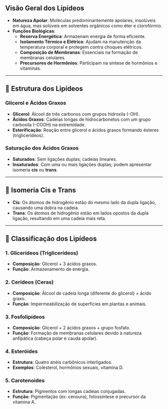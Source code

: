 ## Visão Geral dos Lipídeos

- **Natureza Apolar**: Moléculas predominantemente apolares, insolúveis em água, mas solúveis em solventes orgânicos como éter e clorofórmio.
- **Funções Biológicas**:
    - **Reserva Energética**: Armazenam energia de forma eficiente.
    - **Isolamento Térmico e Elétrico**: Ajudam na manutenção da temperatura corporal e protegem contra choques elétricos.
    - **Composição de Membranas**: Essenciais na formação de membranas celulares.
    - **Precursores de Hormônios**: Participam na síntese de hormônios e vitaminas.
        
---

## 🧬 Estrutura dos Lipídeos

### Glicerol e Ácidos Graxos
- **Glicerol**: Álcool de três carbonos com grupos hidroxila (-OH).
- **Ácidos Graxos**: Cadeias longas de hidrocarbonetos com um grupo carboxila (-COOH) na extremidade.
- **Esterificação**: Reação entre glicerol e ácidos graxos formando ésteres (triglicerídeos).

### Saturação dos Ácidos Graxos

- **Saturados**: Sem ligações duplas; cadeias lineares.
- **Insaturados**: Com uma ou mais ligações duplas; podem apresentar isomeria **cis** ou **trans**.

---

## 🔄 Isomeria Cis e Trans

- **Cis**: Os átomos de hidrogênio estão do mesmo lado da dupla ligação, causando uma dobra na cadeia.
- **Trans**: Os átomos de hidrogênio estão em lados opostos da dupla ligação, resultando em uma cadeia mais reta.

---

## 🧱 Classificação dos Lipídeos

### 1. **Glicerídeos (Triglicerídeos)**

- **Composição**: Glicerol + 3 ácidos graxos.
- **Função**: Armazenamento de energia.
### 2. **Cerídeos (Ceras)**

- **Composição**: Álcool de cadeia longa (diferente do glicerol) + ácido graxo.
- **Função**: Impermeabilização de superfícies em plantas e animais.
### 3. **Fosfolipídeos**

- **Composição**: Glicerol + 2 ácidos graxos + grupo fosfato.
- **Função**: Formação de membranas celulares devido à natureza anfipática (cabeça polar e cauda apolar).
### 4. **Esteróides**

- **Estrutura**: Quatro anéis carbônicos interligados.
- **Exemplos**: Colesterol, hormônios sexuais, vitamina D.
### 5. **Carotenoides**

- **Estrutura**: Pigmentos com longas cadeias conjugadas.
- **Função**: Pigmentação (ex: cenoura), fotossíntese e precursor da vitamina A.